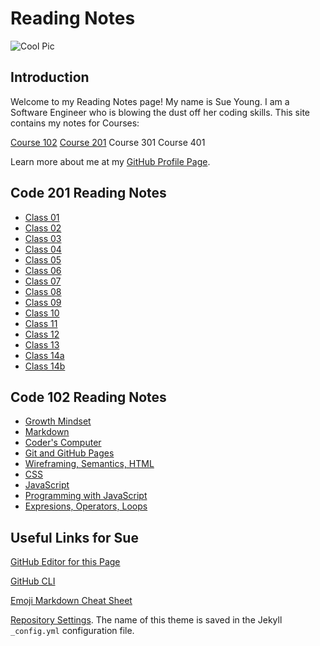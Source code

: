 # Reading Notes

<!-- One gigantic @ss pic that may or may not be legal? But hey, look at this Markdown comment -->
![Cool Pic](https://techagainsttrafficking.org/wp-content/uploads/2019/01/Digital-Earth-1200x675.jpg)

## Introduction

Welcome to my Reading Notes page! My name is Sue Young. I am a Software Engineer who is blowing the dust off her coding skills. This site contains my notes for Courses:

[Course 102](https://github.com/Sue-Young/reading-notes#code-102-reading-notes)
[Course 201](https://github.com/Sue-Young/reading-notes#code-201-reading-notes)
Course 301
Course 401

Learn more about me at my [GitHub Profile Page](https://github.com/Sue-Young).

## Code 201 Reading Notes

- [Class 01](class-01.md)
- [Class 02](class-01.md)
- [Class 03](class-01.md)
- [Class 04](class-01.md)
- [Class 05](class-01.md)
- [Class 06](class-01.md)
- [Class 07](class-01.md)
- [Class 08](class-01.md)
- [Class 09](class-01.md)
- [Class 10](class-01.md)
- [Class 11](class-01.md)
- [Class 12](class-01.md)
- [Class 13](class-01.md)
- [Class 14a](class-01.md)
- [Class 14b](class-01.md)

## Code 102 Reading Notes

- [Growth Mindset](intro-growth-mindset.md)
- [Markdown](markdown.md)
- [Coder's Computer](coders-computer.md)
- [Git and GitHub Pages](Git-Notes.md)
- [Wireframing, Semantics, HTML](Webpages-HTML.md)
- [CSS](css-notes.md)
- [JavaScript](JS-notes.md)
- [Programming with JavaScript](JS-Programming.md)
- [Expresions, Operators, Loops](expressions-operators-loops.md)

## Useful Links for Sue

[GitHub Editor for this Page](https://github.com/Sue-Young/reading-notes/edit/gh-pages/README.md)

[GitHub CLI](https://cli.github.com/)

[Emoji Markdown Cheat Sheet](https://github.com/ikatyang/emoji-cheat-sheet/blob/master/README.md#symbols)

[Repository Settings](https://github.com/Sue-Young/reading-notes/settings/pages). The name of this theme is saved in the Jekyll `_config.yml` configuration file.
